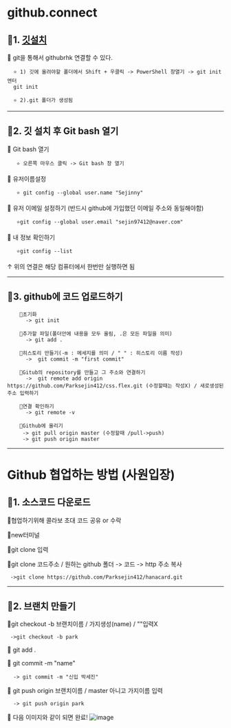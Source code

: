 # github.connect

## 🚩1. [깃설치](https://git-scm.com/download/win)

🌟 git을 통해서 githubrhk 연결할 수 있다.
        
      ⭐ 1) 깃에 올려야할 폴더에서 Shift + 우클릭 -> PowerShell 창열기 -> git init 엔터
      git init
      
      ⭐ 2).git 폴더가 생성됨
      
------------------------------------------------------------

##  🚩2. 깃 설치 후 Git bash 열기 

🌟 Git bash 열기
      
       ⭐ 오른쪽 마우스 클릭 -> Git bash 창 열기
       
            
🌟 유저이름설정

       ⭐ git config --global user.name "Sejinny"
       
🌟 유저 이메일 설정하기 (반드시 github에 가입했던 이메일 주소와 동일해야함)

       ⭐git config --global user.email "sejin97412@naver.com"

🌟 내 정보 확인하기

       ⭐git config --list

   ↑ 위의 연결은 해당 컴퓨터에서 한번만 실행하면 됨
   
------------------------------------------------------------

##  🚩3. github에 코드 업로드하기
        🌟초기화
          -> git init
          
        🌟추가할 파일(폴더안에 내용을 모두 올림, .은 모든 파일을 의미)
          -> git add . 
          
        🌟히스토리 만들기(-m : 메세지를 의미 / " " : 히스토리 이름 작성)
          ->  git commit -m "first commit" 
          
        🌟Gitub의 repository를 만들고 그 주소와 연결하기
          ->  git remote add origin https://github.com/Parksejin412/css.flex.git (수정할때는 작성X) / 새로생성된 주소 입력하기
         
        🌟연결 확인하기
          -> git remote -v
         
        🌟Github에 올리기
         -> git pull origin master (수정할때 /pull->push)
         -> git push origin master
         
 ------------------------------------------------------------

# Github 협업하는 방법 (사원입장)
 ## 🚩1. 소스코드 다운로드
   🌟협업하기위해 콜라보 초대 코드 공유 or 수락
   
   🌟new터미널 

   🌟git clone 입력
   
   🌟git clone 코드주소  / 원하는 github 폴더 -> 코드 -> http 주소 복사
   
     ->git clone https://github.com/Parksejin412/hanacard.git
     
  ------------------------------------------------------------   
   
 ## 🚩2. 브랜치 만들기 
   🌟git checkout -b 브랜치이름 / 가지생성(name) / ""입력X
   
     ->git checkout -b park 
   
   🌟 git add .
   
   🌟 git commit -m "name"
   
      -> git commit -m "신입 박세진" 
   
   🌟 git push origin 브랜치이름  / master 아니고 가지이름 입력
   
      -> git push origin park
   
   🌟 다음 이미지와 같이 되면 완료!
   ![image](https://github.com/Parksejin412/github.connect/assets/129017065/0ddd771f-631c-4572-94e9-2a1f3457549c)

   
   
